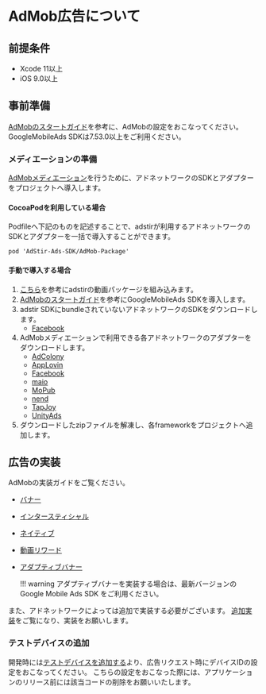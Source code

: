 # AdMob広告について

## 前提条件

* Xcode 11以上
* iOS 9.0以上

## 事前準備

[AdMobのスタートガイド](https://developers.google.com/admob/ios/quick-start?hl=ja)を参考に、AdMobの設定をおこなってください。
GoogleMobileAds SDKは7.53.0以上をご利用ください。

### メディエーションの準備

[AdMobメディエーション](https://developers.google.com/admob/ios/mediate?hl=ja)を行うために、アドネットワークのSDKとアダプターをプロジェクトへ導入します。

#### CocoaPodを利用している場合
Podfileへ下記のものを記述することで、adstirが利用するアドネットワークのSDKとアダプターを一括で導入することができます。

```
pod 'AdStir-Ads-SDK/AdMob-Package'
```

#### 手動で導入する場合

1. [こちら](../adstir/init/manual_integration.md#sdkの手動組み込み)を参考にadstirの動画パッケージを組み込みます。
1. [AdMobのスタートガイド](https://developers.google.com/admob/ios/quick-start?hl=ja#manual_download)を参考にGoogleMobileAds SDKを導入します。
1. adstir SDKにbundleされていないアドネットワークのSDKをダウンロードします。
    * [Facebook](https://origincache.facebook.com/developers/resources/?id=FBAudienceNetwork-5.6.0.zip)
1. AdMobメディエーションで利用できる各アドネットワークのアダプターをダウンロードします。
    * [AdColony](https://google.bintray.com/mobile-ads-adapters-ios/AdColonyAdapter/4.1.2.0/AdColonyAdapter-4.1.2.0.zip)
    * [AppLovin](https://google.bintray.com/mobile-ads-adapters-ios/AppLovinAdapter/6.10.1.0/AppLovinAdapter-6.10.1.0.zip)
    * [Facebook](https://google.bintray.com/mobile-ads-adapters-ios/FacebookAdapter/5.6.0.0/FacebookAdapter-5.6.0.0.zip)
    * [maio](https://google.bintray.com/mobile-ads-adapters-ios/MaioAdapter/1.5.1.0/MaioAdapter-1.5.1.0.zip)
    * [MoPub](https://google.bintray.com/mobile-ads-adapters-ios/MoPubAdapter/5.10.0.0/MoPubAdapter-5.10.0.0.zip)
    * [nend](https://google.bintray.com/mobile-ads-adapters-ios/NendAdapter/5.3.0.0/NendAdapter-5.3.0.0.zip)
    * [TapJoy](https://google.bintray.com/mobile-ads-adapters-ios/TapjoyAdapter/12.3.4.0/TapjoyAdapter-12.3.4.0.zip)
    * [UnityAds](https://google.bintray.com/mobile-ads-adapters-ios/UnityAdapter/3.3.0.0/UnityAdapter-3.3.0.0.zip)
1. ダウンロードしたzipファイルを解凍し、各frameworkをプロジェクトへ追加します。

## 広告の実装

AdMobの実装ガイドをご覧ください。

* [バナー](https://developers.google.com/admob/ios/banner?hl=ja)
* [インタースティシャル](https://developers.google.com/admob/ios/interstitial?hl=ja)
* [ネイティブ](https://developers.google.com/admob/ios/native/start?hl=ja)
* [動画リワード](https://developers.google.com/admob/ios/rewarded-ads?hl=ja)
* [アダプティブバナー](https://developers.google.com/admob/ios/banner/adaptive?hl=ja)

    !!! warning
        アダプティブバナーを実装する場合は、最新バージョンのGoogle Mobile Ads SDK をご利用ください。

また、アドネットワークによっては追加で実装する必要がございます。
[追加実装](network.md#追加実装)をご覧になり、実装をお願いします。

### テストデバイスの追加

開発時には[テストデバイスを追加する](https://developers.google.com/admob/ios/test-ads#add_your_test_device)より、広告リクエスト時にデバイスIDの設定をおこなってください。
こちらの設定をおこなった際には、アプリケーションのリリース前には該当コードの削除をお願いいたします。
